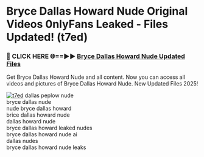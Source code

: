 # Bryce Dallas Howard Nude Original Videos 0nlyFans Leaked - Files Updated! (t7ed)

<h3>🔴 CLICK HERE 🌐==►► <a href="https://tinyurl.com/yrmya6cz" rel="nofollow">Bryce Dallas Howard Nude Updated Files</a></h3>

Get Bryce Dallas Howard Nude and all content. Now you can access all videos and pictures of Bryce Dallas Howard Nude. New Updated Files 2025!

[![t7ed](https://i.imgur.com/FMdXYCs.gif)](https://tinyurl.com/yrmya6cz)
dallas peplow nude<br>
bryce dallas nude<br>
nude bryce dallas howard<br>
brice dallas howard nude<br>
dallas howard nude<br>
bryce dallas howard leaked nudes<br>
bryce dallas howard nude ai<br>
dallas nudes<br>
bryce dallas howard nude leaks